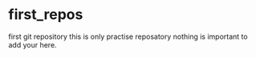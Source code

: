 # first_repos
first git repository 
this is only practise reposatory
nothing is important to add your here.
